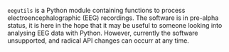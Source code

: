 `eegutils` is a Python module containing functions to process electroencephalographic (EEG) recordings. The software is in pre-alpha status, it is here in the hope that it may be useful to someone looking into analysing EEG data with Python. However, currently the software unsupported, and radical API changes can occurr at any time. 

